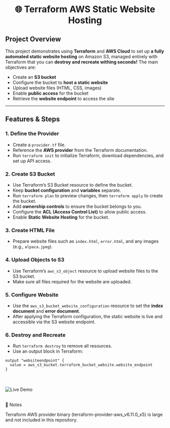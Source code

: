 # <p align="center">🌐 Terraform AWS Static Website Hosting</p>

## Project Overview
This project demonstrates using **Terraform** and **AWS Cloud** to set up **a fully automated static website hosting** on Amazon S3, managed entirely with Terraform that you can **destroy and recreate withing seconds!** The main objectives are:  

- Create an **S3 bucket**  
- Configure the bucket to **host a static website**  
- Upload website files (HTML, CSS, images)  
- Enable **public access** for the bucket  
- Retrieve the **website endpoint** to access the site  

---
 
## Features & Steps

### 1. Define the Provider
- Create a `provider.tf` file.  
- Reference the **AWS provider** from the Terraform documentation.  
- Run `terraform init` to initialize Terraform, download dependencies, and set up API access.  

### 2. Create S3 Bucket
- Use Terraform’s S3 Bucket resource to define the bucket.  
- Keep **bucket configuration** and **variables** separate.  
- Run `terraform plan` to preview changes, then `terraform apply` to create the bucket.  
- Add **ownership controls** to ensure the bucket belongs to you.  
- Configure the **ACL (Access Control List)** to allow public access.  
- Enable **Static Website Hosting** for the bucket.  

### 3. Create HTML File
- Prepare website files such as `index.html`, `error.html`, and any images (e.g., `alpaca.jpeg`).  

### 4. Upload Objects to S3
- Use Terraform’s `aws_s3_object` resource to upload website files to the S3 bucket.  
- Make sure all files required for the website are uploaded.  

### 5. Configure Website
- Use the `aws_s3_bucket_website_configuration` resource to set the **index document** and **error document**.  
- After applying the Terraform configuration, the static website is live and accessible via the S3 website endpoint.  

### 6. Destroy and Recreate
- Run `terraform destroy` to remove all resources.  
- Use an output block in Terraform:

```hcl
output "websiteendpoint" {
  value = aws_s3_bucket.terraform_bucket_website.website_endpoint
}
```
<br><br>
![Live Demo](gif/gif.gif) 

<br>
📌 Notes

Terraform AWS provider binary (terraform-provider-aws_v6.11.0_x5) is large and not included in this repository.
